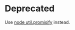 # Deprecated

Use [node util.promisify](https://nodejs.org/dist/latest-v8.x/docs/api/util.html#util_util_promisify_original) instead.
